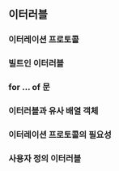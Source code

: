 ## 이터러블

### 이터레이션 프로토콜

### 빌트인 이터러블

### for ... of 문

### 이터러블과 유사 배열 객체

### 이터레이션 프로토콜의 필요성

### 사용자 정의 이터러블
